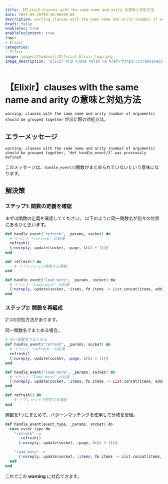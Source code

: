 ```yaml
---
title: 【Elixir】clauses with the same name and arity の意味と対処方法
date: 2024-03-20T00:30:00+09:00
description: warning clauses with the same name and arity (number of arguments) should be grouped together が出た際の対処方法。
draft: false
enableToc: true
enableTocContent: true
tags: 
- Elixir
categories: 
- Elixir
image: images/thumbnail/Official_Elixir_logo.png
image_description: 'Elixir ロゴ ©José Valim <a href="https://creativecommons.org/licenses/by-sa/4.0" target="_blank" rel="nofollow noopener">CC 表示-継承 4.0</a>'
---
```


# 【Elixir】clauses with the same name and arity の意味と対処方法

`warning: clauses with the same name and arity (number of arguments) should be grouped together` が出た際の対処方法。

## エラーメッセージ

`warning: clauses with the same name and arity (number of arguments) should be grouped together, "def handle_event/3" was previously defined`

このメッセージは、`handle_event/3`関数がまとめられていないという意味になります。

## 解決策

### ステップ1: 関数の定義を確認

まずは関数の定義を確認してください。
以下のように同一関数名が別々の位置にあるかと思います。

```elixir
def handle_event("refresh", _params, socket) do
  # イベント "refresh" の処理
  refresh()
  {:noreply, update(socket, :page, &(&1 + 1))}
end

def refresh() do
    # リフレッシュで使用する関数
end

def handle_event("load_more", _params, socket) do
  # イベント "load_more" の処理
  {:noreply, update(socket, :items, fn items -> List.concat(items, additional_items()) end)}
end
```

### ステップ2: 関数を再編成

2つの対処方法があります。

同一関数名でまとめる場合。

```elixir
# 同一関数名でまとめる
def handle_event("refresh", _params, socket) do
  # イベント "refresh" の処理
  refresh()
  {:noreply, update(socket, :page, &(&1 + 1))}
end

def handle_event("load_more", _params, socket) do
  # イベント "load_more" の処理
  {:noreply, update(socket, :items, fn items -> List.concat(items, additional_items()) end)}
end

def refresh() do
    # リフレッシュで使用する関数
end
```


関数を1つにまとめて、パターンマッチングを使用して分岐を管理。

```elixir
def handle_event(event_type, _params, socket) do
  case event_type do
    "refresh" ->
       refresh() 
      {:noreply, update(socket, :page, &(&1 + 1))}

    "load_more" ->
      {:noreply, update(socket, :items, fn items -> List.concat(items, additional_items()) end)}
  end
end
```

これでこの **warning** に対応できます。
